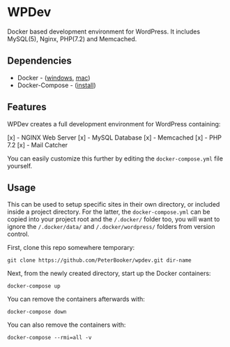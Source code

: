 # WPDev
Docker based development environment for WordPress. It includes MySQL(5), Nginx, PHP(7.2) and Memcached.

## Dependencies

* Docker - ([windows](https://docs.docker.com/docker-for-windows/install/), [mac](https://docs.docker.com/docker-for-mac/install/))
* Docker-Compose - ([install](https://docs.docker.com/compose/install/))

## Features

WPDev creates a full development environment for WordPress containing:

[x] - NGINX Web Server
[x] - MySQL Database
[x] - Memcached
[x] - PHP 7.2
[x] - Mail Catcher

You can easily customize this further by editing the `docker-compose.yml` file yourself.

## Usage

This can be used to setup specific sites in their own directory, or included inside a project directory. For the latter, the `docker-compose.yml` can be copied into your project root and the `/.docker/` folder too, you will want to ignore the `/.docker/data/` and `/.docker/wordpress/` folders from version control.

First, clone this repo somewhere temporary:

`git clone https://github.com/PeterBooker/wpdev.git dir-name`

Next, from the newly created directory, start up the Docker containers:

`docker-compose up`

You can remove the containers afterwards with:

`docker-compose down`

You can also remove the containers with:

`docker-compose --rmi=all -v`